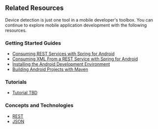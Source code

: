 ## Related Resources

Device detection is just one tool in a mobile developer's toolbox. You can continue to explore mobile application development with the following resources.

### Getting Started Guides

* [Consuming REST Services with Spring for Android][gs-consuming-rest-android]
* [Consuming XML From a REST Service with Spring for Android][gs-consuming-rest-xml-android]
* [Installing the Android Development Environment][gs-android]
* [Building Android Projects with Maven][gs-maven-android]

[gs-consuming-rest-android]: /guides/gs/consuming-rest-android/content
[gs-consuming-rest-xml-android]: /guides/gs/consuming-rest-xml-android/content
[gs-android]: /guides/gs/android/content
[gs-maven-android]: /guides/gs/maven-android/content

### Tutorials

* [Tutorial TBD][tut-tbd]

[tut-tbd]: /guides/tutorials/tbd

### Concepts and Technologies

* [REST][u-rest]
* [JSON][u-json]

[u-rest]: /understanding/rest
[u-json]: /understanding/json
 